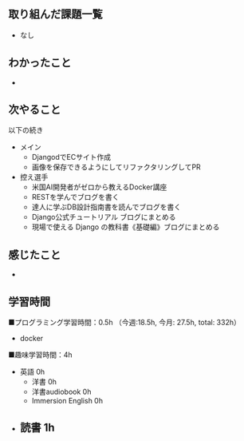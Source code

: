 ## 取り組んだ課題一覧
- なし

## わかったこと
- 

## 次やること
以下の続き
- メイン
  - DjangodでECサイト作成
  - 画像を保存できるようにしてリファクタリングしてPR
- 控え選手 
  - 米国AI開発者がゼロから教えるDocker講座
  - RESTを学んでブログを書く
  - 達人に学ぶDB設計指南書を読んでブログを書く
  - Django公式チュートリアル ブログにまとめる
  - 現場で使える Django の教科書《基礎編》ブログにまとめる

## 感じたこと
- 

## 学習時間
■プログラミング学習時間：0.5h （今週:18.5h, 今月: 27.5h, total: 332h）
- docker

■趣味学習時間：4h
- 英語 0h
  - 洋書 0h
  - 洋書audiobook 0h
  - Immersion English 0h
- 読書 1h
  - 
  
